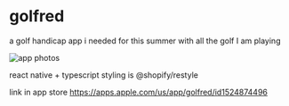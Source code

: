 # golfred
a golf handicap app i needed for this summer with all the golf I am playing

![app photos](https://i.imgur.com/JlGOSnG.png)

react native + typescript
styling is @shopify/restyle

link in app store https://apps.apple.com/us/app/golfred/id1524874496

